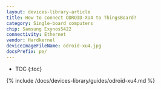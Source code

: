 ```yaml
---
layout: devices-library-article
title: How to connect ODROID-XU4 to ThingsBoard?
category: Single-board computers
chip: Samsung Exynos5422
connectivity: Ethernet
vendor: Hardkernel
deviceImageFileName: odroid-xu4.jpg
docsPrefix: pe/
---
```



* TOC
{:toc}

{% include /docs/devices-library/guides/odroid-xu4.md %}